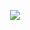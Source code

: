 <main class="background-color=#0055ff66">
<p align="center"background-color="#0055ff66"border="ridge"border-thickness="20px"border-color="blue"margin="20px"justify-content="space-around">
	<img width="max-content" height="max-content" src="https://wakatime.com/share/@datfoosteve/2752a50e-94e7-42cb-9ad6-d9f1a0d8b4d6.svg">
</p>
</main>
